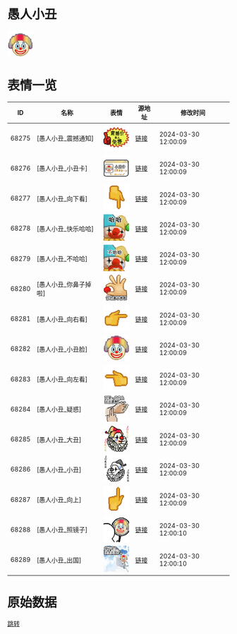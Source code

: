 # 愚人小丑

<img src="./cover.png" height="60" alt="cover" />

# 表情一览

|ID|名称|表情|源地址|修改时间|
|----|----|----|----|----|
|68275|[愚人小丑_震撼通知]|<img src="./pic/068275_%5B愚人小丑_震撼通知%5D.png" height="60" alt="震撼通知"/>|[链接](https://i0.hdslb.com/bfs/garb/e2a43489b96d1dcaee86bf99e9cc5b0d79c39598.png)|2024-03-30 12:00:09|
|68276|[愚人小丑_小丑卡]|<img src="./pic/068276_%5B愚人小丑_小丑卡%5D.png" height="60" alt="小丑卡"/>|[链接](https://i0.hdslb.com/bfs/garb/e21b8642e83631fb472f8989b9e2ae35066058cc.png)|2024-03-30 12:00:09|
|68277|[愚人小丑_向下看]|<img src="./pic/068277_%5B愚人小丑_向下看%5D.png" height="60" alt="向下看"/>|[链接](https://i0.hdslb.com/bfs/garb/7aaa4da9d0c2adef304d7d68c74ced51c49bd500.png)|2024-03-30 12:00:09|
|68278|[愚人小丑_快乐哈哈]|<img src="./pic/068278_%5B愚人小丑_快乐哈哈%5D.png" height="60" alt="快乐哈哈"/>|[链接](https://i0.hdslb.com/bfs/garb/88b4d2a86e414d691b39b86e948614815f4a9dfc.png)|2024-03-30 12:00:09|
|68279|[愚人小丑_不哈哈]|<img src="./pic/068279_%5B愚人小丑_不哈哈%5D.png" height="60" alt="不哈哈"/>|[链接](https://i0.hdslb.com/bfs/garb/6b448440feb07c31b2438ac83559934aab38a9fd.png)|2024-03-30 12:00:09|
|68280|[愚人小丑_你鼻子掉啦]|<img src="./pic/068280_%5B愚人小丑_你鼻子掉啦%5D.png" height="60" alt="你鼻子掉啦"/>|[链接](https://i0.hdslb.com/bfs/garb/4bf030802409f91e97603d9e4a323823cc03fc99.png)|2024-03-30 12:00:09|
|68281|[愚人小丑_向右看]|<img src="./pic/068281_%5B愚人小丑_向右看%5D.png" height="60" alt="向右看"/>|[链接](https://i0.hdslb.com/bfs/garb/a24d6229072e5254bcafc83dc9a53285f08b98bb.png)|2024-03-30 12:00:09|
|68282|[愚人小丑_小丑脸]|<img src="./pic/068282_%5B愚人小丑_小丑脸%5D.png" height="60" alt="小丑脸"/>|[链接](https://i0.hdslb.com/bfs/garb/859528ef213205a62087d2b0dc194f08ce240021.png)|2024-03-30 12:00:09|
|68283|[愚人小丑_向左看]|<img src="./pic/068283_%5B愚人小丑_向左看%5D.png" height="60" alt="向左看"/>|[链接](https://i0.hdslb.com/bfs/garb/7bc7716612e54afd0c6a62f256b32e24a75a1bae.png)|2024-03-30 12:00:09|
|68284|[愚人小丑_疑惑]|<img src="./pic/068284_%5B愚人小丑_疑惑%5D.png" height="60" alt="疑惑"/>|[链接](https://i0.hdslb.com/bfs/garb/11714cb7810de13990acbbe069398e1d208c86d7.png)|2024-03-30 12:00:09|
|68285|[愚人小丑_大丑]|<img src="./pic/068285_%5B愚人小丑_大丑%5D.png" height="60" alt="大丑"/>|[链接](https://i0.hdslb.com/bfs/garb/e3e97cc4bc5cca84d2bbcfb1bbdba7ee03bb3ab6.png)|2024-03-30 12:00:09|
|68286|[愚人小丑_小丑]|<img src="./pic/068286_%5B愚人小丑_小丑%5D.png" height="60" alt="小丑"/>|[链接](https://i0.hdslb.com/bfs/garb/5b2c6c0898d3be3dd0a9ce468e2372e0c31198ac.png)|2024-03-30 12:00:09|
|68287|[愚人小丑_向上]|<img src="./pic/068287_%5B愚人小丑_向上%5D.png" height="60" alt="向上"/>|[链接](https://i0.hdslb.com/bfs/garb/a283fbc3f341c0708f9c7d7c7da218af1c80b7e4.png)|2024-03-30 12:00:09|
|68288|[愚人小丑_照镜子]|<img src="./pic/068288_%5B愚人小丑_照镜子%5D.png" height="60" alt="照镜子"/>|[链接](https://i0.hdslb.com/bfs/garb/679917e6407b12967175d992ec4c1f12a94073fd.png)|2024-03-30 12:00:10|
|68289|[愚人小丑_出国]|<img src="./pic/068289_%5B愚人小丑_出国%5D.png" height="60" alt="出国"/>|[链接](https://i0.hdslb.com/bfs/garb/5ff5b8a61ad6bb9d2f12bf0283a7d89db867449c.png)|2024-03-30 12:00:10|

# 原始数据

[跳转](./raw.json)

